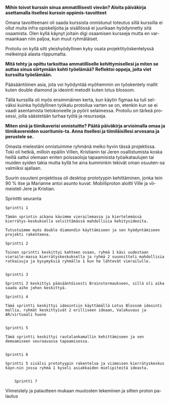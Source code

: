 **Mihin toivot kurssin sinua ammatillisesti vievän? Aloita päiväkirja asettamalla itsellesi kurssin oppimis-tavoitteet**

Omana tavoitteenani oli saada kurssista onnistunut toteutus sillä kurssilla ei ollut muita infra opiskelijoita ja sisällössä ei juurikaan hyödynnetty sitä osaamista. Olen kyllä käynyt joitain digi osaamisen kursseja mutta en var-maankaan niin paljoa, kun muut ryhmäläiset.

Protoilu on kyllä silti yleishyödyllinen kyky osata projektityöskentelyssä melkeinpä alasta riippumatta.


**Mitä tehty ja opittu tarkoittaa ammatilliselle kehittymisellesi ja miten se auttaa sinua siirtymään kohti työelämää? Reflektoi oppeja, joita viet kurssilta työelämään.**


Pääsääntöinen asia, jota voi hyödyntää myöhemmin on työskentely mallit kuten double diamond ja ideointi metodit kuten lotus blossom. 

Tällä kurssilla oli myös ensimmäinen kerta, kun käytin figmaa ka tuli sel-väksi kuinka hyödyllinen työkalu protoilua varten se on, etenkin kun se ei vaadi asentamista tietokoneelle ja pyörii selaimessa. Protoilu on tärkeä pro-sessi, jolla säästetään turhaa työtä ja resursseja.


**Miten sinä ja tiimikaverisi onnistuitte? Päätä päiväkirja arvioimalla omaa ja tiimikavereiden suoritumis-ta. Anna itsellesi ja tiimiläisillesi arvosana ja perustele se.**


Omasta mielestäni onnistuimme ryhmänä melko hyvin tässä projektissa. Toki oli hetkiä, milloin epäilin Villen, Kristianin tai Jeren osallistumista koska heillä sattui olemaan eniten poissaoloja tapaamisista työaikataulujen tai muiden syiden takia mutta kyllä he aina kumminkin tekivät oman osuuten-sa valmiiksi ajallaan.

Suurin osuuteni projektissa oli desktop prototyypin kehittäminen, jonka tein 90 % itse ja Marianne antoi asunto kuvat. Mobiiliproton aloitti Ville ja vii-meisteli Jere ja Kristian.

	


Sprinttti seuranta


	Sprintti 1
	
	Tämän sprintin aikana kävimme vierailemassa ja kiertelemässä kierrätys-keskuksella selvittämässä mahdollisia kehitysideoita.
	
	Tutustuimme myös double diamondin käyttämiseen ja sen hyödyntämiseen projekti rakenteena.
	
	Sprintti 2

	Toinen sprintti keskittyi kahteen osaan, ryhmä 1 kävi uudestaan vieraile-massa kierrätyskeskuksella ja ryhmä 2 suunnitteli mahdollisia ratkaisuja ja kysymyksiä ryhmälle 1 kun he lähtevät vierailulle.


	Sprintti 3

	Sprintti 3 keskittyi pääsääntöisesti Brainstormaukseen, sillä oli aika saada aihe johon keskittyä.

	Sprintti 4

	Tämä sprintti keskittyi ideointiin käyttämällä Lotus Blossom ideointi mallia, ryhmät keskittyivät 2 erilliseen ideaan, Valokuvaus ja AR/virtuaali huone


	Sprintti 5

	Tämä sprintti keskittyi rautalankamallin kehittämiseen ja sen demoamiseen seuraavassa tapaamisessa.


	Sprintti 6
	
	Sprintti 5 sisälsi prototyypin rakentelua ja viimeisen kierrätyskeskus käyn-nin jossa ryhmä 1 kyseli asiakkaiden mielipiteitä ideasta.

	
		Sprintti 7

Viimeistely ja palautteen mukaan muutosten tekeminen ja sitten proton pa-lautus
